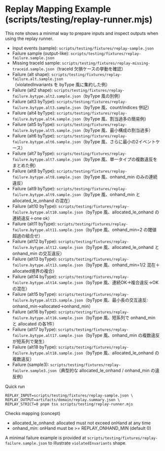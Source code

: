# Replay Mapping Example (scripts/testing/replay-runner.mjs)

This note shows a minimal way to prepare inputs and inspect outputs when using the replay runner.

- Input events (sample): `scripts/testing/fixtures/replay-sample.json`
- Failure sample (output-like): `scripts/testing/fixtures/replay-failure.sample.json`
- Missing traceId sample: `scripts/testing/fixtures/replay-missing-traceid.sample.json`（traceId 欠損ケースの挙動を確認）
- Failure (alt shape): `scripts/testing/fixtures/replay-failure.alt.sample.json`（violatedInvariants を byType 風に集約した例）
- Failure (alt2 shape): `scripts/testing/fixtures/replay-failure.bytype.alt2.sample.json`（byType 風の別例）
- Failure (alt3 byType): `scripts/testing/fixtures/replay-failure.bytype.alt3.sample.json`（byType 風、count/indices 併記）
- Failure (alt4 byType): `scripts/testing/fixtures/replay-failure.bytype.alt4.sample.json`（byType 風、割当過多の簡易例）
- Failure (alt5 byType): `scripts/testing/fixtures/replay-failure.bytype.alt5.sample.json`（byType 風、最小構成の割当過多）
- Failure (alt6 byType): `scripts/testing/fixtures/replay-failure.bytype.alt6.sample.json`（byType 風、さらに最小の2イベントケース）
- Failure (alt7 byType): `scripts/testing/fixtures/replay-failure.bytype.alt7.sample.json`（byType 風、単一タイプの複数違反をまとめた例）
- Failure (alt8 byType): `scripts/testing/fixtures/replay-failure.bytype.alt8.sample.json`（byType 風、onhand_min のみの連続違反）
- Failure (alt9 byType): `scripts/testing/fixtures/replay-failure.bytype.alt9.sample.json`（byType 風、onhand_min と allocated_le_onhand の混在）
- Failure (alt10 byType): `scripts/testing/fixtures/replay-failure.bytype.alt10.sample.json`（byType 風、allocated_le_onhand の連続違反＋one ok）
- Failure (alt11 byType): `scripts/testing/fixtures/replay-failure.bytype.alt11.sample.json`（byType 風、onhand_min=2 の閾値超過の組合せ）
- Failure (alt12 byType): `scripts/testing/fixtures/replay-failure.bytype.alt12.sample.json`（byType 風、allocated_le_onhand と onhand_min の交互違反）
- Failure (alt13 byType): `scripts/testing/fixtures/replay-failure.bytype.alt13.sample.json`（byType 風、onhand_min=1/2 混在＋allocated境界の複合）
- Failure (alt14 byType): `scripts/testing/fixtures/replay-failure.bytype.alt14.sample.json`（byType 風、連続OK→複合違反→OK の混在）
- Failure (alt15 byType): `scripts/testing/fixtures/replay-failure.bytype.alt15.sample.json`（byType 風、最小長の交互違反: onhand_min→allocated→onhand_min）
- Failure (alt16 byType): `scripts/testing/fixtures/replay-failure.bytype.alt16.sample.json`（byType 風、短系列で onhand_min と allocated の各1件）
- Failure (alt17 byType): `scripts/testing/fixtures/replay-failure.bytype.alt17.sample.json`（byType 風、onhand_min の複数違反が短系列で発生）
- Failure (alt18 byType): `scripts/testing/fixtures/replay-failure.bytype.alt18.sample.json`（byType 風、allocated_le_onhand の複数違反）
- Failure (sample3): `scripts/testing/fixtures/replay-failure.sample3.json`（典型的な allocated_le_onhand / onhand_min の違反例）

Quick run
```
REPLAY_INPUT=scripts/testing/fixtures/replay-sample.json \
REPLAY_OUTPUT=artifacts/domain/replay.summary.json \
REPLAY_STRICT=0 pnpm tsx scripts/testing/replay-runner.mjs
```

Checks mapping (concept)
- allocated_le_onhand: allocated must not exceed onHand at any time
- onhand_min: onHand must be >= REPLAY_ONHAND_MIN (default 0)

A minimal failure example is provided at `scripts/testing/fixtures/replay-failure.sample.json` to illustrate `violatedInvariants` shape.
